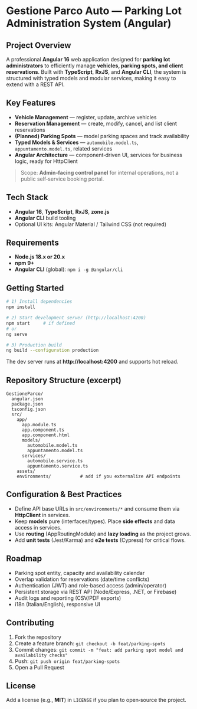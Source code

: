 # Gestione Parco Auto — Parking Lot Administration System (Angular)

## Project Overview
A professional **Angular 16** web application designed for **parking lot administrators** to efficiently manage **vehicles, parking spots, and client reservations**. Built with **TypeScript**, **RxJS**, and **Angular CLI**, the system is structured with typed models and modular services, making it easy to extend with a REST API.

## Key Features
- **Vehicle Management** — register, update, archive vehicles
- **Reservation Management** — create, modify, cancel, and list client reservations
- **(Planned) Parking Spots** — model parking spaces and track availability
- **Typed Models & Services** — `automobile.model.ts`, `appuntamento.model.ts`, related services
- **Angular Architecture** — component‑driven UI, services for business logic, ready for HttpClient

> Scope: **Admin‑facing control panel** for internal operations, not a public self‑service booking portal.

## Tech Stack
- **Angular 16**, **TypeScript**, **RxJS**, **zone.js**
- **Angular CLI** build tooling
- Optional UI kits: Angular Material / Tailwind CSS (not required)

## Requirements
- **Node.js 18.x or 20.x**
- **npm 9+**
- **Angular CLI** (global): `npm i -g @angular/cli`

## Getting Started
```bash
# 1) Install dependencies
npm install

# 2) Start development server (http://localhost:4200)
npm start     # if defined
# or
ng serve

# 3) Production build
ng build --configuration production
```

The dev server runs at **http://localhost:4200** and supports hot reload.

## Repository Structure (excerpt)
```
GestioneParco/
  angular.json
  package.json
  tsconfig.json
  src/
    app/
      app.module.ts
      app.component.ts
      app.component.html
      models/
        automobile.model.ts
        appuntamento.model.ts
      services/
        automobile.service.ts
        appuntamento.service.ts
    assets/
    environments/           # add if you externalize API endpoints
```

## Configuration & Best Practices
- Define API base URLs in `src/environments/*` and consume them via **HttpClient** in services.
- Keep **models** pure (interfaces/types). Place **side effects** and data access in services.
- Use **routing** (AppRoutingModule) and **lazy loading** as the project grows.
- Add **unit tests** (Jest/Karma) and **e2e tests** (Cypress) for critical flows.

## Roadmap
- Parking spot entity, capacity and availability calendar
- Overlap validation for reservations (date/time conflicts)
- Authentication (JWT) and role‑based access (admin/operator)
- Persistent storage via REST API (Node/Express, .NET, or Firebase)
- Audit logs and reporting (CSV/PDF exports)
- i18n (Italian/English), responsive UI

## Contributing
1. Fork the repository
2. Create a feature branch: `git checkout -b feat/parking-spots`
3. Commit changes: `git commit -m "feat: add parking spot model and availability checks"`
4. Push: `git push origin feat/parking-spots`
5. Open a Pull Request

## License
Add a license (e.g., **MIT**) in `LICENSE` if you plan to open‑source the project.

